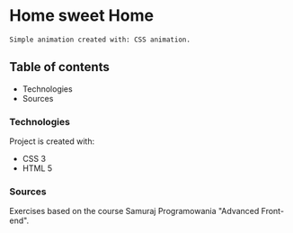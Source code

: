 # Home sweet Home

```
Simple animation created with: CSS animation.
```

## Table of contents
* Technologies
* Sources

### Technologies
Project is created with:
* CSS 3
* HTML 5 

### Sources
Exercises based on the course Samuraj Programowania "Advanced Front-end".
